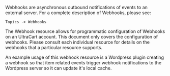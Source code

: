 Webhooks are asynchronous outbound notifications of events to an external server.  For a complete description of Webhooks, please see:

```
Topics -> Webhooks
```

The Webhook resource allows for programmatic configuration of Webhooks on an UltraCart account.  This document
only covers the configuration of webhooks.  Please consult each individual resource for details on the webhooks
that a particular resource supports.

An example usage of this webhook resource is a Wordpress plugin creating a webhook so that item related events
trigger webhook notifications to the Wordpress server so it can update it's local cache.